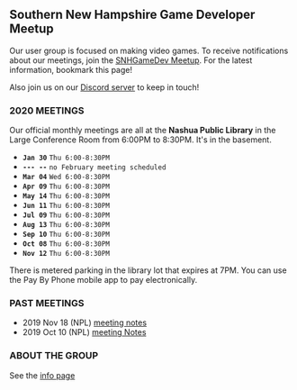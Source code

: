## Southern New Hampshire Game Developer Meetup

Our user group is focused on making video games. To receive notifications about our meetings, join the [SNHGameDev Meetup](https://www.meetup.com/Southern-NH-GameDev-Group/). For the latest information, bookmark this page!

Also join us on our [Discord server](discord.gg/wxKAx68) to keep in touch!

### 2020 MEETINGS

Our official monthly meetings are all at the **Nashua Public Library** in the Large Conference Room from 6:00PM to 8:30PM. It's in the basement.

* **`Jan 30`** `Thu 6:00-8:30PM`
* **`--- --`** `no February meeting scheduled`
* **`Mar 04`** `Wed 6:00-8:30PM`
* **`Apr 09`** `Thu 6:00-8:30PM`
* **`May 14`** `Thu 6:00-8:30PM`
* **`Jun 11`** `Thu 6:00-8:30PM`
* **`Jul 09`** `Thu 6:00-8:30PM`
* **`Aug 13`** `Thu 6:00-8:30PM`
* **`Sep 10`** `Thu 6:00-8:30PM`
* **`Oct 08`** `Thu 6:00-8:30PM`
* **`Nov 12`** `Thu 6:00-8:30PM`

There is metered parking in the library lot that expires at 7PM. You can use the Pay By Phone mobile app to pay electronically.

### PAST MEETINGS

* 2019 Nov 18 (NPL) [meeting notes](notes/2019-1118-meeting.md)
* 2019 Oct 10 (NPL) [meeting Notes](notes/2019-1010-meeting.md)

### ABOUT THE GROUP

See the [info page](info)
